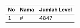 | No | Nama            | Jumlah Level |
|----|-----------------|--------------|
| 1  | #    |    4847        |
